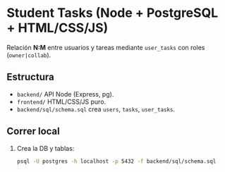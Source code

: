 # Student Tasks (Node + PostgreSQL + HTML/CSS/JS)

Relación **N:M** entre usuarios y tareas mediante `user_tasks` con roles (`owner|collab`).

## Estructura
- `backend/` API Node (Express, pg).
- `frontend/` HTML/CSS/JS puro.
- `backend/sql/schema.sql` crea `users`, `tasks`, `user_tasks`.

## Correr local
1) Crea la DB y tablas:
   ```bash
   psql -U postgres -h localhost -p 5432 -f backend/sql/schema.sql
